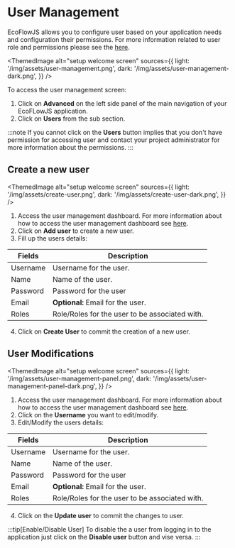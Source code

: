 # User Management

EcoFlowJS allows you to configure user based on your application needs and configuration their permissions. For more information related to user role and permissions please see the [here](./role-permissions).

<ThemedImage
alt="setup welcome screen"
sources={{
    light: '/img/assets/user-management.png',
    dark: '/img/assets/user-management-dark.png',
  }}
/>

To access the user management screen:

1. Click on **Advanced** on the left side panel of the main navigation of your EcoFLowJS application.
2. Click on **Users** from the sub section.

:::note
If you cannot click on the **Users** button implies that you don't have permission for accessing user and contact your project administrator for more information about the permissions.
:::

## Create a new user

<ThemedImage
alt="setup welcome screen"
sources={{
    light: '/img/assets/create-user.png',
    dark: '/img/assets/create-user-dark.png',
  }}
/>

1. Access the user management dashboard. For more information about how to access the user management dashboard see [here](./user-management).
2. Click on **Add user** to create a new user.
3. Fill up the users details:

| Fields   | Description                                    |
| -------- | ---------------------------------------------- |
| Username | Username for the user.                         |
| Name     | Name of the user.                              |
| Password | Password for the user                          |
| Email    | **Optional:** Email for the user.              |
| Roles    | Role/Roles for the user to be associated with. |

4. Click on **Create User** to commit the creation of a new user.

## User Modifications

<ThemedImage
alt="setup welcome screen"
sources={{
    light: '/img/assets/user-management-panel.png',
    dark: '/img/assets/user-management-panel-dark.png',
  }}
/>

1. Access the user management dashboard. For more information about how to access the user management dashboard see [here](./user-management).
2. Click on the **Username** you want to edit/modify.
3. Edit/Modify the users details:

| Fields   | Description                                    |
| -------- | ---------------------------------------------- |
| Username | Username for the user.                         |
| Name     | Name of the user.                              |
| Password | Password for the user                          |
| Email    | **Optional:** Email for the user.              |
| Roles    | Role/Roles for the user to be associated with. |

4. Click on the **Update user** to commit the changes to user.

:::tip[Enable/Disable User]
To disable the a user from logging in to the application just click on the **Disable user** button and vise versa.
:::
